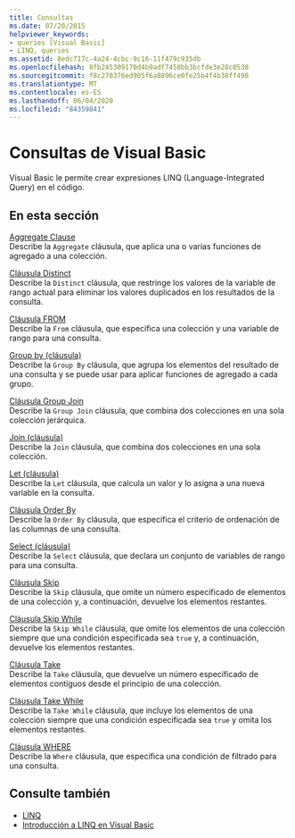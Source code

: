 ```yaml
---
title: Consultas
ms.date: 07/20/2015
helpviewer_keywords:
- queries [Visual Basic]
- LINQ, queries
ms.assetid: 8edc717c-4a24-4cbc-9c16-11f479c935db
ms.openlocfilehash: 8fb245309170d4b9adf7458bb3bcfde3e28c0538
ms.sourcegitcommit: f8c270376ed905f6a8896ce0fe25b4f4b38ff498
ms.translationtype: MT
ms.contentlocale: es-ES
ms.lasthandoff: 06/04/2020
ms.locfileid: "84359841"
---
```

# <a name="queries-visual-basic"></a>Consultas de Visual Basic
Visual Basic le permite crear expresiones LINQ (Language-Integrated Query) en el código.  
  
## <a name="in-this-section"></a>En esta sección  
 [Aggregate Clause](aggregate-clause.md)  
 Describe la `Aggregate` cláusula, que aplica una o varias funciones de agregado a una colección.  
  
 [Cláusula Distinct](distinct-clause.md)  
 Describe la `Distinct` cláusula, que restringe los valores de la variable de rango actual para eliminar los valores duplicados en los resultados de la consulta.  
  
 [Cláusula FROM](from-clause.md)  
 Describe la `From` cláusula, que especifica una colección y una variable de rango para una consulta.  
  
 [Group by (cláusula)](group-by-clause.md)  
 Describe la `Group By` cláusula, que agrupa los elementos del resultado de una consulta y se puede usar para aplicar funciones de agregado a cada grupo.  
  
 [Cláusula Group Join](group-join-clause.md)  
 Describe la `Group Join` cláusula, que combina dos colecciones en una sola colección jerárquica.  
  
 [Join (cláusula)](join-clause.md)  
 Describe la `Join` cláusula, que combina dos colecciones en una sola colección.  
  
 [Let (cláusula)](let-clause.md)  
 Describe la `Let` cláusula, que calcula un valor y lo asigna a una nueva variable en la consulta.  
  
 [Cláusula Order By](order-by-clause.md)  
 Describe la `Order By` cláusula, que especifica el criterio de ordenación de las columnas de una consulta.  
  
 [Select (cláusula)](select-clause.md)  
 Describe la `Select` cláusula, que declara un conjunto de variables de rango para una consulta.  
  
 [Cláusula Skip](skip-clause.md)  
 Describe la `Skip` cláusula, que omite un número especificado de elementos de una colección y, a continuación, devuelve los elementos restantes.  
  
 [Cláusula Skip While](skip-while-clause.md)  
 Describe la `Skip While` cláusula, que omite los elementos de una colección siempre que una condición especificada sea `true` y, a continuación, devuelve los elementos restantes.  
  
 [Cláusula Take](take-clause.md)  
 Describe la `Take` cláusula, que devuelve un número especificado de elementos contiguos desde el principio de una colección.  
  
 [Cláusula Take While](take-while-clause.md)  
 Describe la `Take While` cláusula, que incluye los elementos de una colección siempre que una condición especificada sea `true` y omita los elementos restantes.  
  
 [Cláusula WHERE](where-clause.md)  
 Describe la `Where` cláusula, que especifica una condición de filtrado para una consulta.  
  
## <a name="see-also"></a>Consulte también

- [LINQ](../../programming-guide/language-features/linq/index.md)
- [Introducción a LINQ en Visual Basic](../../programming-guide/language-features/linq/introduction-to-linq.md)
